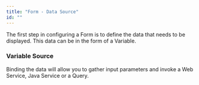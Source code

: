 ```yaml
---
title: "Form - Data Source"
id: ""
---
```


The first step in configuring a Form is to define the data that needs to be displayed. This data can be in the form of a Variable.

### Variable Source

Binding the data will allow you to gather input parameters and invoke a Web Service, Java Service or a Query.

